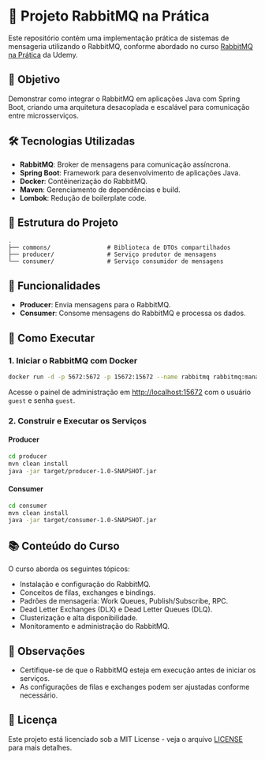 # 🐰 Projeto RabbitMQ na Prática

Este repositório contém uma implementação prática de sistemas de mensageria utilizando o RabbitMQ, conforme abordado no curso [RabbitMQ na Prática](https://www.udemy.com/course/rabbitmq-na-pratica/) da Udemy.

## 🚀 Objetivo

Demonstrar como integrar o RabbitMQ em aplicações Java com Spring Boot, criando uma arquitetura desacoplada e escalável para comunicação entre microsserviços.

## 🛠 Tecnologias Utilizadas

- **RabbitMQ**: Broker de mensagens para comunicação assíncrona.
- **Spring Boot**: Framework para desenvolvimento de aplicações Java.
- **Docker**: Contêinerização do RabbitMQ.
- **Maven**: Gerenciamento de dependências e build.
- **Lombok**: Redução de boilerplate code.

## 📁 Estrutura do Projeto

```
.
├── commons/                # Biblioteca de DTOs compartilhados
├── producer/               # Serviço produtor de mensagens
└── consumer/               # Serviço consumidor de mensagens
```

## 🧪 Funcionalidades

- **Producer**: Envia mensagens para o RabbitMQ.
- **Consumer**: Consome mensagens do RabbitMQ e processa os dados.

## 🔧 Como Executar

### 1. Iniciar o RabbitMQ com Docker

```bash
docker run -d -p 5672:5672 -p 15672:15672 --name rabbitmq rabbitmq:management
```

Acesse o painel de administração em [http://localhost:15672](http://localhost:15672) com o usuário `guest` e senha `guest`.

### 2. Construir e Executar os Serviços

#### Producer

```bash
cd producer
mvn clean install
java -jar target/producer-1.0-SNAPSHOT.jar
```

#### Consumer

```bash
cd consumer
mvn clean install
java -jar target/consumer-1.0-SNAPSHOT.jar
```

## 📚 Conteúdo do Curso

O curso aborda os seguintes tópicos:

- Instalação e configuração do RabbitMQ.
- Conceitos de filas, exchanges e bindings.
- Padrões de mensageria: Work Queues, Publish/Subscribe, RPC.
- Dead Letter Exchanges (DLX) e Dead Letter Queues (DLQ).
- Clusterização e alta disponibilidade.
- Monitoramento e administração do RabbitMQ.

## 📌 Observações

- Certifique-se de que o RabbitMQ esteja em execução antes de iniciar os serviços.
- As configurações de filas e exchanges podem ser ajustadas conforme necessário.

## 📄 Licença

Este projeto está licenciado sob a MIT License - veja o arquivo [LICENSE](LICENSE) para mais detalhes.


